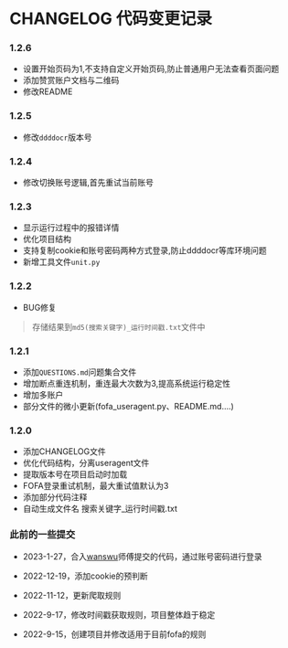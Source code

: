 # CHANGELOG 代码变更记录

### 1.2.6

+ 设置开始页码为1,不支持自定义开始页码,防止普通用户无法查看页面问题
+ 添加赞赏账户文档与二维码
+ 修改README

### 1.2.5

+ 修改`ddddocr`版本号

### 1.2.4

+ 修改切换账号逻辑,首先重试当前账号

### 1.2.3

+ 显示运行过程中的报错详情
+ 优化项目结构
+ 支持复制cookie和账号密码两种方式登录,防止ddddocr等库环境问题
+ 新增工具文件`unit.py`

### 1.2.2

+ BUG修复
> 存储结果到`md5(搜索关键字)_运行时间戳.txt`文件中


### 1.2.1

+ 添加`QUESTIONS.md`问题集合文件
+ 增加断点重连机制，重连最大次数为3,提高系统运行稳定性
+ 增加多账户
+ 部分文件的微小更新(fofa_useragent.py、README.md....)

### 1.2.0

+ 添加CHANGELOG文件
+ 优化代码结构，分离useragent文件
+ 提取版本号在项目启动时加载
+ FOFA登录重试机制，最大重试值默认为3
+ 添加部分代码注释
+ 自动生成文件名 搜索关键字_运行时间戳.txt


### 此前的一些提交

+ 2023-1-27，合入[wanswu](https://github.com/wanswu)师傅提交的代码，通过账号密码进行登录

+ 2022-12-19，添加cookie的预判断

+ 2022-11-12，更新爬取规则

+ 2022-9-17，修改时间戳获取规则，项目整体趋于稳定

+ 2022-9-15，创建项目并修改适用于目前fofa的规则